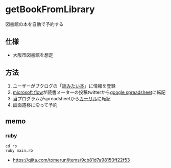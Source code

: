 # getBookFromLibrary
 図書館の本を自動で予約する

## 仕様
- 大阪市図書館を想定

## 方法
1. ユーザーがブクログの「[読みたい本](https://booklog.jp/users/35d54b5702603b20)」に情報を登録
2. [microsoft flow](https://japan.flow.microsoft.com/manage/environments/406b1399-7294-4b63-9fc3-042173f84eb6/flows/df5d73b1-8368-41c9-81c1-1d850eff5e10/details)が読書メーターの投稿twitterから[google spreadsheet](https://docs.google.com/spreadsheets/d/1dtuq7_muh5k2opEVKz-ODfkuSRDsAacGyW8upmADv3w/edit?usp=sharing)に転記
3. 当プログラムがspreadsheetから[カーリル](https://calil.jp/)に転記
4. 画面遷移に沿って予約


## memo

### ruby
```
cd rb
ruby main.rb
```

- https://qiita.com/tomerun/items/9cb81d7a98150ff22f53
